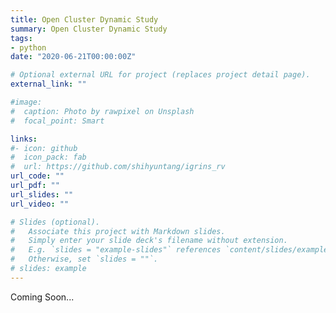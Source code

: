 ```yaml
---
title: Open Cluster Dynamic Study
summary: Open Cluster Dynamic Study
tags:
- python
date: "2020-06-21T00:00:00Z"

# Optional external URL for project (replaces project detail page).
external_link: ""

#image:
#  caption: Photo by rawpixel on Unsplash
#  focal_point: Smart

links:
#- icon: github
#  icon_pack: fab
#  url: https://github.com/shihyuntang/igrins_rv
url_code: ""
url_pdf: ""
url_slides: ""
url_video: ""

# Slides (optional).
#   Associate this project with Markdown slides.
#   Simply enter your slide deck's filename without extension.
#   E.g. `slides = "example-slides"` references `content/slides/example-slides.md`.
#   Otherwise, set `slides = ""`.
# slides: example
---
```


Coming Soon...

